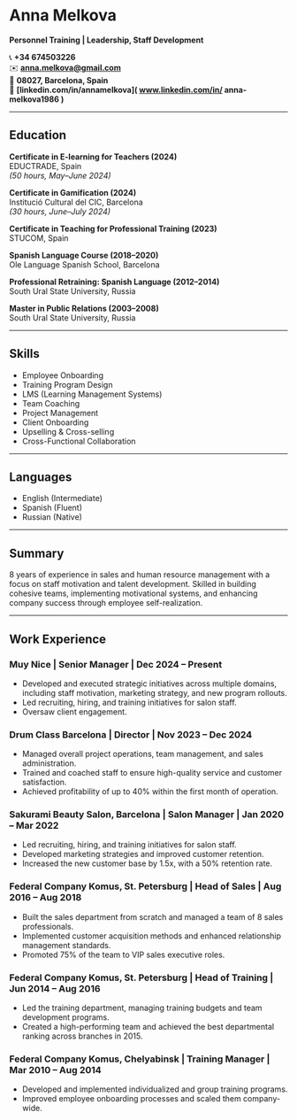 # Anna Melkova  
**Personnel Training | Leadership, Staff Development**

📞 **+34 674503226**  
✉️ **anna.melkova@gmail.com**  
📍 **08027, Barcelona, Spain**  
🔗 **[linkedin.com/in/annamelkova](
www.linkedin.com/in/
anna-melkova1986
)**

---

## Education

**Certificate in E-learning for Teachers (2024)**  
EDUCTRADE, Spain  
*(50 hours, May–June 2024)*

**Certificate in Gamification (2024)**  
Institució Cultural del CIC, Barcelona  
*(30 hours, June–July 2024)*

**Certificate in Teaching for Professional Training (2023)**  
STUCOM, Spain

**Spanish Language Course (2018–2020)**  
Ole Language Spanish School, Barcelona

**Professional Retraining: Spanish Language (2012–2014)**  
South Ural State University, Russia

**Master in Public Relations (2003–2008)**  
South Ural State University, Russia

---

## Skills

- Employee Onboarding  
- Training Program Design  
- LMS (Learning Management Systems)
- Team Coaching 
- Project Management
- Client Onboarding  
- Upselling & Cross-selling
- Cross-Functional Collaboration

---

## Languages

- English (Intermediate)
- Spanish (Fluent)
- Russian (Native)

---

## Summary

8 years of experience in sales and human resource management with a focus on staff motivation and talent development. Skilled in building cohesive teams, implementing motivational systems, and enhancing company success through employee self-realization.

---

## Work Experience

### Muy Nice | Senior Manager | Dec 2024 – Present
- Developed and executed strategic initiatives across multiple domains, including staff motivation, marketing strategy, and new program rollouts.
- Led recruiting, hiring, and training initiatives for salon staff.
- Oversaw client engagement.

### Drum Class Barcelona | Director | Nov 2023 – Dec 2024
- Managed overall project operations, team management, and sales administration.
- Trained and coached staff to ensure high-quality service and customer satisfaction.
- Achieved profitability of up to 40% within the first month of operation.

### Sakurami Beauty Salon, Barcelona | Salon Manager | Jan 2020 – Mar 2022
- Led recruiting, hiring, and training initiatives for salon staff.
- Developed marketing strategies and improved customer retention.
- Increased the new customer base by 1.5x, with a 50% retention rate.

### Federal Company Komus, St. Petersburg | Head of Sales | Aug 2016 – Aug 2018
- Built the sales department from scratch and managed a team of 8 sales professionals.
- Implemented customer acquisition methods and enhanced relationship management standards.
- Promoted 75% of the team to VIP sales executive roles.

### Federal Company Komus, St. Petersburg | Head of Training | Jun 2014 – Aug 2016
- Led the training department, managing training budgets and team development programs.
- Created a high-performing team and achieved the best departmental ranking across branches in 2015.

### Federal Company Komus, Chelyabinsk | Training Manager | Mar 2010 – Aug 2014
- Developed and implemented individualized and group training programs.
- Improved employee onboarding processes and scaled them company-wide.

